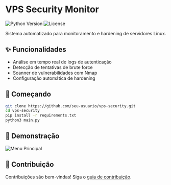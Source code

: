 # VPS Security Monitor

![Python Version](https://img.shields.io/badge/python-3.8+-blue)
![License](https://img.shields.io/badge/license-MIT-green)

Sistema automatizado para monitoramento e hardening de servidores Linux.

## ✨ Funcionalidades
- Análise em tempo real de logs de autenticação
- Detecção de tentativas de brute force
- Scanner de vulnerabilidades com Nmap
- Configuração automática de hardening

## 🚀 Começando
```bash
git clone https://github.com/seu-usuario/vps-security.git
cd vps-security
pip install -r requirements.txt
python3 main.py
```

## 📸 Demonstração
![Menu Principal](screenshots/menu.png)

## 🤝 Contribuição
Contribuições são bem-vindas! Siga o [guia de contribuição](CONTRIBUTING.md).
